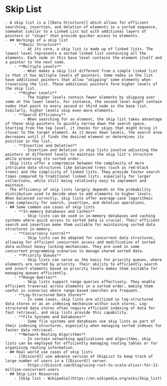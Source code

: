 # Skip List
	- A skip list is a [[Data Structure]] which allows for efficient searching, insertion, and deletion of elements in a sorted sequence, somewhat similar to a Linked List but with additional layers of pointers or "skips" that provide quicker access to elements.
	- ## Workings of a skip list
		- **Basic Structure**
			- At its core, a skip list is made up of linked lists. The lowest level represents a sorted linked list containing all the elements. Each node in this base level contains the element itself and a pointer to the next node.
		- **Multiple Levels**
			- What makes a skip list different from a simple linked list is that it has multiple levels of pointers. Some nodes in the list have additional pointers that allow "skipping" some elements when traversing the list. These additional pointers form higher levels of the skip list.
		- **Higher Levels**
			- The higher levels contain fewer elements by skipping over some at the lower levels. For instance, the second level might contain nodes that point to every second or third node in the base list. Similarly, higher levels skip even more elements.
		- **Search Efficiency**
			- When searching for an element, the skip list takes advantage of these skip pointers to quickly narrow down the search space. Starting from the top level, it checks for skips that might bring it closer to the target element. As it moves down levels, the search area decreases until it finds the desired element or determines its position in the list.
		- **Insertion and Deletion**
			- Insertion and deletion in skip lists involve adjusting the pointers at different levels to maintain the skip list's structure while preserving its sorted order.
	- Skip lists offer a compromise between the complexity of more intricate data structures like balanced trees (such as red-black trees) and the simplicity of linked lists. They provide faster search times compared to traditional linked lists, especially for larger collections, while still being relatively easy to implement and maintain.
	- The efficiency of skip lists largely depends on the probability distribution used to decide when to add elements to higher levels. When balanced correctly, skip lists offer average-case logarithmic time complexity for search, insertion, and deletion operations.
	- ## Some common use cases of skip lists
		- **In-memory Databases and Caches**
			- Skip lists can be used in in-memory databases and caching systems where quick access to sorted data is crucial. Their efficient search and insertion make them suitable for maintaining sorted data structures in memory.
		- **Concurrency Control**
			- Skip lists can be adapted for concurrent data structures, allowing for efficient concurrent access and modification of sorted data without heavy locking mechanisms. They are used in some concurrent programming scenarios to manage shared sorted data.
		- **Priority Queues**
			- Skip lists can serve as the basis for priority queues, where elements are sorted by priority. Their ability to efficiently search and insert elements based on priority levels makes them suitable for managing queues efficiently.
		- **Range Queries**
			- Skip lists support range queries effectively. They enable efficient traversal across elements in a sorted order, making them useful in scenarios where range-based searches are frequent.
		- **Log-Structured Data Stores**
			- In some cases, skip lists are utilized in log-structured data stores or as an indexing mechanism within such stores. Log-structured data stores often require efficient indexing of data for fast retrieval, and skip lists provide this capability.
		- **File Systems and Databases**
			- Some file systems and databases use skip lists as part of their indexing structures, especially when managing sorted indexes for faster data retrieval.
		- **Network Routing Algorithms**
			- In certain networking applications and algorithms, skip lists can be employed for efficiently managing routing tables or for organizing routing information.
	- ## Real world use cases of skip lists
		- [[Discord]] use advance version of SkipList to keep track of large number of users in a [[Discord]] server.
			- https://discord.com/blog/using-rust-to-scale-elixir-for-11-million-concurrent-users
	- ## Skip List Resources
		- [Skip list - Wikipedia](https://en.wikipedia.org/wiki/Skip_list)